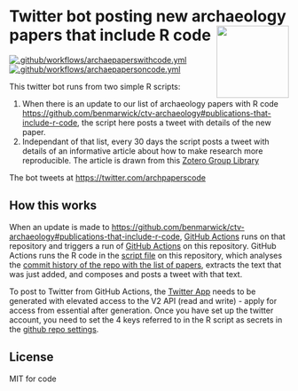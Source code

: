# Twitter bot posting new archaeology papers that include R code <img src="inst/logo.png" align="right" height="130" />


[![.github/workflows/archaepaperswithcode.yml](https://github.com/benmarwick/archaepaperswithcode/actions/workflows/archaepaperswithcode.yml/badge.svg)](https://github.com/benmarwick/archaepaperswithcode/actions/workflows/archaepaperswithcode.yml) [![.github/workflows/archaepapersoncode.yml](https://github.com/benmarwick/archaepaperswithcode/actions/workflows/archaepapersoncode.yml/badge.svg)](https://github.com/benmarwick/archaepaperswithcode/actions/workflows/archaepapersoncode.yml)

This twitter bot runs from two simple R scripts:

1. When there is an update to our list of archaeology papers with R code https://github.com/benmarwick/ctv-archaeology#publications-that-include-r-code, the script here posts a tweet with details of the new paper. 
2. Independant of that list, every 30 days the script posts a tweet with details of an informative article about how to make research more reproducible. The article is drawn from this [Zotero Group Library](https://www.zotero.org/groups/4690054/)

The bot tweets at https://twitter.com/archpaperscode

## How this works

When an update is made to https://github.com/benmarwick/ctv-archaeology#publications-that-include-r-code, [GitHub Actions](https://github.com/benmarwick/ctv-archaeology/blob/master/.github/workflows/main.yml) runs on that repository and triggers a run of [GitHub Actions](https://github.com/benmarwick/archaepaperswithcode/blob/main/.github/workflows/archaepaperswithcode.yml) on this repository. GitHub Actions runs the R code in the [script file](https://github.com/benmarwick/archaepaperswithcode/blob/main/archaepaperswithcode.R) on this repository, which analyses the [commit history of the repo with the list of papers](https://github.com/benmarwick/ctv-archaeology/commits/master), extracts the text that was just added, and composes and posts a tweet with that text.

To post to Twitter from  GitHub Actions, the [Twitter App](https://developer.twitter.com/en/portal/projects/1525591587522084864/apps/24274200/settings) needs to be generated with elevated access to the V2 API (read and write) - apply for access from essential after generation. Once you have set up the twitter account, you need to set the 4 keys referred to in the R script as secrets in the [github repo settings](https://github.com/benmarwick/archaepaperswithcode/settings/secrets/actions). 

## License

MIT for code 
